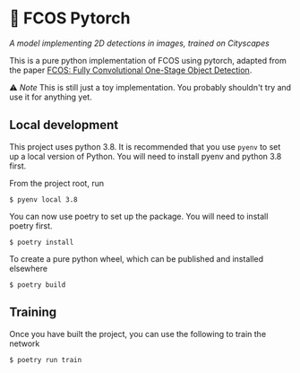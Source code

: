 # 🔎  FCOS Pytorch

_A model implementing 2D detections in images, trained on Cityscapes_

This is a pure python implementation of FCOS using pytorch, adapted from the paper [FCOS: Fully Convolutional One-Stage Object Detection](https://arxiv.org/pdf/1904.01355.pdf).

⚠️  _Note_ This is still just a toy implementation. You probably shouldn't try and use it for anything yet.

## Local development
This project uses python 3.8. It is recommended that you use `pyenv` to set up a local version of Python.
You will need to install pyenv and python 3.8 first.

From the project root, run
```
$ pyenv local 3.8
```

You can now use poetry to set up the package. You will need to install poetry first.
```
$ poetry install
```

To create a pure python wheel, which can be published and installed elsewhere
```
$ poetry build
```

## Training
Once you have built the project, you can use the following to train the network
```
$ poetry run train
```
